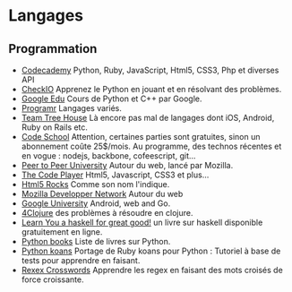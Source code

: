 Langages 
========

Programmation
-------------------------------
* [Codecademy](http://www.codecademy.com/) Python, Ruby, JavaScript, Html5, CSS3, Php et diverses API
* [CheckIO](http://www.checkio.org/) Apprenez le Python en jouant et en résolvant des problèmes.
* [Google Edu](https://developers.google.com/edu/) Cours de Python et C++ par Google.
* [Programr](http://www.programr.com/) Langages variés.
* [Team Tree House](http://teamtreehouse.com/) Là encore pas mal de langages dont iOS, Android, Ruby on Rails etc.
* [Code School](https://www.codeschool.com/) Attention, certaines parties sont gratuites, sinon un abonnement coûte 25$/mois. Au programme, des technos récentes et en vogue : nodejs, backbone, cofeescript, git...
* [Peer to Peer University](https://p2pu.org/en/schools/school-of-webcraft/) Autour du web, lancé par Mozilla.
* [The Code Player](http://thecodeplayer.com/) Html5, Javascript, CSS3 et plus...
* [Html5 Rocks](http://www.html5rocks.com) Comme son nom l'indique.
* [Mozilla Developper Network](https://developer.mozilla.org) Autour du web
* [Google University](https://developers.google.com/university/courses/) Android, web and Go.
* [4Clojure](http://www.4clojure.com/problems) des problèmes à résoudre en clojure.
* [Learn You a haskell for great good!](http://learnyouahaskell.com/chapters) un livre sur haskell disponible gratuitement en ligne.
* [Python books](http://pythonbooks.revolunet.com/) Liste de livres sur Python.
* [Python koans](https://github.com/gregmalcolm/python_koans) Portage de Ruby koans pour Python : Tutoriel à base de tests pour apprendre en faisant.
* [Rexex Crosswords](http://regexcrossword.com/) Apprendre les regex en faisant des mots croisés de force croissante.
